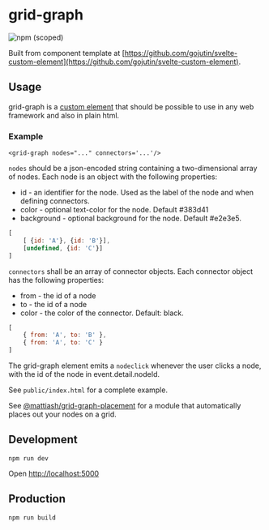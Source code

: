 
# grid-graph

![npm (scoped)](https://img.shields.io/npm/v/@mattiash/grid-graph)

Built from component template at [https://github.com/gojutin/svelte-custom-element](https://github.com/gojutin/svelte-custom-element).

## Usage

grid-graph is a [custom element](https://developer.mozilla.org/en-US/docs/Web/Web_Components/Using_custom_elements) that should be possible to use in any web framework and also in plain html.

### Example

```
<grid-graph nodes="..." connectors='...'/>
```

`nodes` should be a json-encoded string containing a two-dimensional array of nodes.
Each node is an object with the following properties:

- id - an identifier for the node. Used as the label of the node and when defining connectors.
- color - optional text-color for the node. Default #383d41
- background - optional background for the node. Default #e2e3e5.

```javascript
[
    [ {id: 'A'}, {id: 'B'}],
    [undefined, {id: 'C'}]
]
```

`connectors` shall be an array of connector objects. Each connector object has the following properties:

- from - the id of a node
- to - the id of a node
- color - the color of the connector. Default: black.


```javascript
[
    { from: 'A', to: 'B' },
    { from: 'A', to: 'C' }
]
```

The grid-graph element emits a `nodeclick` whenever the user clicks a node,
with the id of the node in event.detail.nodeId.

See `public/index.html` for a complete example.

See [@mattiash/grid-graph-placement](https://github.com/mattiash/grid-graph-placement) for a module
that automatically places out your nodes on a grid.

## Development

```
npm run dev
```

Open [http://localhost:5000](http://localhost:5000)

## Production

```
npm run build
```
